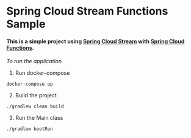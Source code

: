 # Spring Cloud Stream Functions Sample
#### This is a simple project using [Spring Cloud Stream](https://cloud.spring.io/spring-cloud-static/spring-cloud-stream/3.0.0.RC1/reference/html/index.html) with [Spring Cloud Functions](https://cloud.spring.io/spring-cloud-static/spring-cloud-function/3.0.0.RC1/reference/html/).  

*To run the application*

1. Run docker-compose
``` 
docker-compose up
``` 

2. Build the project
``` 
./gradlew clean build 
``` 

3. Run the Main class
``` 
./gradlew bootRun
``` 
